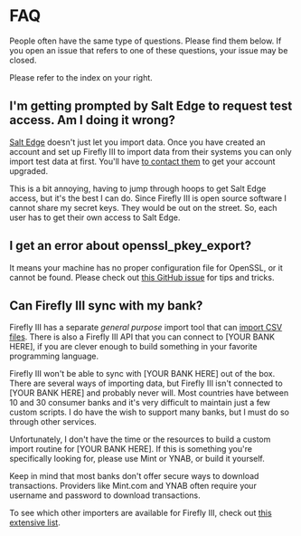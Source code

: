 # FAQ

People often have the same type of questions. Please find them below. If you open an issue that refers to one of these questions, your issue may be closed.

Please refer to the index on your right.

## I'm getting prompted by Salt Edge to request test access. Am I doing it wrong?

[Salt Edge](https://www.saltedge.com) doesn't just let you import data. Once you have created an account and set up Firefly III to import data from their systems you can only import test data at first. You'll have [to contact them](https://www.saltedge.com/test_access) to get your account upgraded.

This is a bit annoying, having to jump through hoops to get Salt Edge access, but it's the best I can do. Since Firefly III is open source software I cannot share my secret keys. They would be out on the street. So, each user has to get their own access to Salt Edge.

## I get an error about openssl_pkey_export?

It means your machine has no proper configuration file for OpenSSL, or it cannot be found. Please check out [this GitHub issue](https://github.com/firefly-iii/firefly-iii/issues/1384) for tips and tricks.

## Can Firefly III sync with my bank?

Firefly III has a separate *general purpose* import tool that can [import CSV files](https://github.com/firefly-iii/csv-importer/). There is also a Firefly III API that you can connect to [YOUR BANK HERE], if you are clever enough to build something in your favorite programming language. 

Firefly III won't be able to sync with [YOUR BANK HERE] out of the box. There are several ways of importing data, but Firefly III isn't connected to [YOUR BANK HERE] and probably never will. Most countries have between 10 and 30 consumer banks and it's very difficult to maintain just a few custom scripts. I do have the wish to support many banks, but I must do so through other services. 

Unfortunately, I don't have the time or the resources to build a custom import routine for [YOUR BANK HERE]. If this is something you're specifically looking for, please use Mint or YNAB, or build it yourself.

Keep in mind that most banks don't offer secure ways to download transactions. Providers like Mint.com and YNAB often require your username and password to download transactions.

To see which other importers are available for Firefly III, check out [this extensive list](https://docs.firefly-iii.org/importing-data/introduction).
